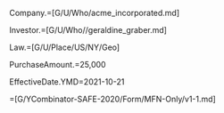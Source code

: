 Company.=[G/U/Who/acme_incorporated.md]

Investor.=[G/U/Who//geraldine_graber.md]

Law.=[G/U/Place/US/NY/Geo]

PurchaseAmount.$=$25,000

EffectiveDate.YMD=2021-10-21

=[G/YCombinator-SAFE-2020/Form/MFN-Only/v1-1.md]
